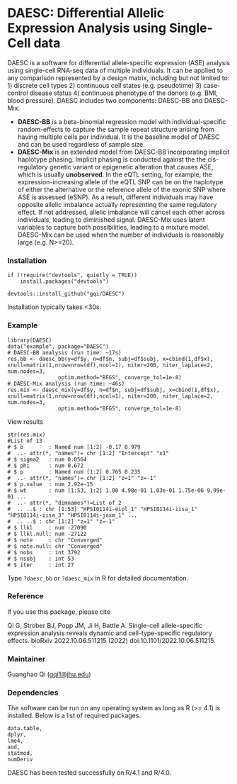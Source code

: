 # DAESC: Differential Allelic Expression Analysis using Single-Cell data

DAESC is a software for differential allele-specific expression (ASE) analysis using single-cell RNA-seq data of multiple individuals. It can be applied to any comparison represented by a design matrix, including but not limited to: 1) discrete cell types 2) continuous cell states (e.g. pseudotime) 3) case-control disease status 4) continuous phenotype of the donors (e.g. BMI, blood pressure). DAESC includes two components: DAESC-BB and DAESC-Mix.

* **DAESC-BB** is a beta-binomial regression model with individual-specific random-effects to capture the sample repeat structure arising from having multiple cells per individual. It is the baseline model of DAESC and can be used regardless of sample size.
* **DAESC-Mix** is an extended model from DAESC-BB incorporating implicit haplotype phasing. Implicit phasing is conducted against the the cis-regulatory genetic variant or epigenetic alteration that causes ASE, which is usually **unobserved**. In the eQTL setting, for example, the expression-increasing allele of the eQTL SNP can be on the haplotype of either the alternative or the reference allele of the exonic SNP where ASE is assessed (eSNP). As a result, different individuals may have opposite allelic imbalance actually representing the same regulatory effect. If not addressed, allelic imbalance will cancel each other across individuals, leading to diminished signal. DAESC-Mix uses latent variables to capture both possibilities, leading to a mixture model. DAESC-Mix can be used when the number of individuals is reasonably large (e.g. N>=20).

### Installation

```
if (!require("devtools", quietly = TRUE))
    install.packages("devtools")

devtools::install_github("gqi/DAESC")
``` 

Installation typically takes <30s.

### Example

```
library(DAESC)
data("example", package="DAESC")
# DAESC-BB analysis (run time: ~17s)
res.bb <- daesc_bb(y=df$y, n=df$n, subj=df$subj, x=cbind(1,df$x), xnull=matrix(1,nrow=nrow(df),ncol=1), niter=200, niter_laplace=2, num.nodes=3,
                optim.method="BFGS", converge_tol=1e-8)
# DAESC-Mix analysis (run time: ~46s)
res.mix <- daesc_mix(y=df$y, n=df$n, subj=df$subj, x=cbind(1,df$x), xnull=matrix(1,nrow=nrow(df),ncol=1), niter=200, niter_laplace=2, num.nodes=3,
                optim.method="BFGS", converge_tol=1e-8)
```

View results

```
str(res.mix)
#List of 13
# $ b        : Named num [1:2] -0.17 0.979
#  ..- attr(*, "names")= chr [1:2] "Intercept" "x1"
# $ sigma2   : num 0.0564
# $ phi      : num 0.672
# $ p        : Named num [1:2] 0.765 0.235
#  ..- attr(*, "names")= chr [1:2] "z=1" "z=-1"
# $ p.value  : num 2.92e-15
# $ wt       : num [1:53, 1:2] 1.00 4.98e-01 1.03e-01 1.75e-06 9.99e-01 ...
#  ..- attr(*, "dimnames")=List of 2
#  .. ..$ : chr [1:53] "HPSI0114i-eipl_1" "HPSI0114i-iisa_1" "HPSI0114i-iisa_3" "HPSI0114i-joxm_1" ...
#  .. ..$ : chr [1:2] "z=1" "z=-1"
# $ llkl     : num -27090
# $ llkl.null: num -27122
# $ note     : chr "Converged"
# $ note.null: chr "Converged"
# $ nobs     : int 3792
# $ nsubj    : int 53
# $ iter     : int 27
```

Type `?daesc_bb` or `?daesc_mix` in R for detailed documentation.

### Reference

If you use this package, please cite

Qi G, Strober BJ, Popp JM, Ji H,  Battle A. Single-cell allele-specific expression analysis reveals dynamic and cell-type-specific regulatory effects. bioRxiv 2022.10.06.511215 (2022) doi:10.1101/2022.10.06.511215.

### Maintainer

Guanghao Qi (gqi1@jhu.edu)

### Dependencies

The software can be run on any operating system as long as R (>= 4.1) is installed. Below is a list of required packages. 
```
data.table,
dplyr,
lme4,
aod,
statmod,
numDeriv
```

DAESC has been tested successfully on R/4.1 and R/4.0.
